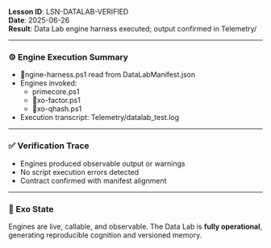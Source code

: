 **Lesson ID**: LSN-DATALAB-VERIFIED  
**Date**: 2025-06-26  
**Result**: Data Lab engine harness executed; output confirmed in Telemetry/  

---

### ⚙️ Engine Execution Summary

- ngine-harness.ps1 read from DataLabManifest.json  
- Engines invoked:
  - primecore.ps1
  - xo-factor.ps1
  - xo-qhash.ps1
- Execution transcript: Telemetry/datalab_test.log

---

### ✅ Verification Trace

- Engines produced observable output or warnings  
- No script execution errors detected  
- Contract confirmed with manifest alignment

---

### 🧠 Exo State

Engines are live, callable, and observable. The Data Lab is **fully operational**, generating reproducible cognition and versioned memory.
